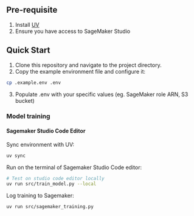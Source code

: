 ## Pre-requisite
1. Install [UV](https://docs.astral.sh/uv/getting-started/installation/)
2. Ensure you have access to SageMaker Studio

## Quick Start
1. Clone this repository and navigate to the project directory.
2. Copy the example environment file and configure it:
```bash
cp .example.env .env
```
3. Populate .env with your specific values (eg. SageMaker role ARN, S3 bucket)

### Model training
#### Sagemaker Studio Code Editor
Sync environment with UV:
```bash
uv sync
```

Run on the terminal of Sagemaker Studio Code editor:
```bash
# Test on studio code editor locally
uv run src/train_model.py --local
```

Log training to Sagemaker:
```bash
uv run src/sagemaker_training.py
```